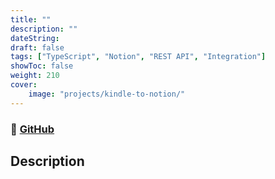```yaml
---
title: ""
description: ""
dateString:
draft: false
tags: ["TypeScript", "Notion", "REST API", "Integration"]
showToc: false
weight: 210
cover:
    image: "projects/kindle-to-notion/"
--- 
```

### 🔗 [GitHub]()

## Description
